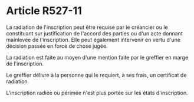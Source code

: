 # Article R527-11

La radiation de l'inscription peut être requise par le créancier ou le constituant sur justification de l'accord des parties ou d'un acte donnant mainlevée de l'inscription. Elle peut également intervenir en vertu d'une décision passée en force de chose jugée.

La radiation est faite au moyen d'une mention faite par le greffier en marge de l'inscription.

Le greffier délivre à la personne qui le requiert, à ses frais, un certificat de radiation.

L'inscription radiée ou périmée n'est plus portée sur les états d'inscription.
